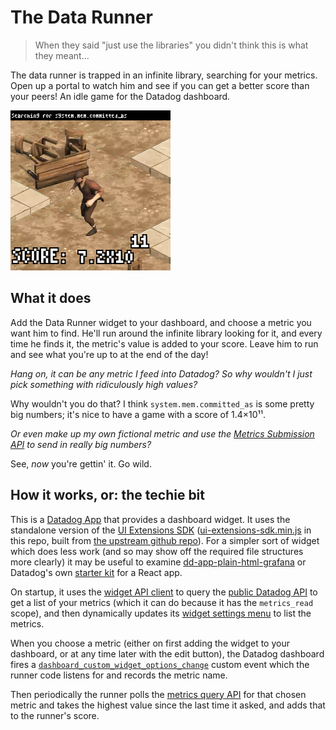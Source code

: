 # The Data Runner

   > When they said "just use the libraries" you didn't think this is what they meant...

The data runner is trapped in an infinite library, searching for your metrics. Open up a portal to watch him and see if you can get a better score than your peers! An idle game for the Datadog dashboard.

![screenshot](https://raw.githubusercontent.com/stuartlangridge/data-runner/main/screenshot.png)

## What it does

Add the Data Runner widget to your dashboard, and choose a metric you want him to find. He'll run around the infinite library looking for it, and every time he finds it, the metric's value is added to your score. Leave him to run and see what you're up to at the end of the day!

_Hang on, it can be any metric I feed into Datadog? So why wouldn't I just pick something with ridiculously high values?_

Why wouldn't you do that? I think `system.mem.committed_as` is some pretty big numbers; it's nice to have a game with a score of 1.4×10¹¹.

_Or even make up my own fictional metric and use the [Metrics Submission API](https://docs.datadoghq.com/api/latest/metrics/#submit-metrics) to send in really big numbers?_

See, _now_ you're gettin' it. Go wild.

## How it works, or: the techie bit

This is a [Datadog App](https://github.com/DataDog/apps) that provides a dashboard widget. It uses the standalone version of the [UI Extensions SDK](https://www.npmjs.com/package/@datadog/ui-extensions-sdk) ([ui-extensions-sdk.min.js](https://github.com/stuartlangridge/data-runner/blob/main/ui-extensions-sdk.min.js) in this repo, built from [the upstream github repo](https://github.com/DataDog/ui-extensions-sdk)). For a simpler sort of widget which does less work (and so may show off the required file structures more clearly) it may be useful to examine [dd-app-plain-html-grafana](https://github.com/stuartlangridge/dd-app-plain-html-grafana) or Datadog's own [starter kit](https://github.com/DataDog/starter-kit) for a React app.

On startup, it uses the [widget API client](https://github.com/DataDog/apps/blob/master/docs/en/programming-model.md#api-access) to query the [public Datadog API](https://docs.datadoghq.com/api/) to get a list of your metrics (which it can do because it has the `metrics_read` scope), and then dynamically updates its [widget settings menu](https://github.com/DataDog/apps/blob/master/docs/en/programming-model.md#widget-settings-menu) to list the metrics.

When you choose a metric (either on first adding the widget to your dashboard, or at any time later with the edit button), the Datadog dashboard fires a [`dashboard_custom_widget_options_change`](https://github.com/DataDog/apps/blob/master/docs/en/programming-model.md#widget-settings-menu) custom event which the runner code listens for and records the metric name.

Then periodically the runner polls the [metrics query API](https://docs.datadoghq.com/api/latest/metrics/#query-timeseries-points) for that chosen metric and takes the highest value since the last time it asked, and adds that to the runner's score.